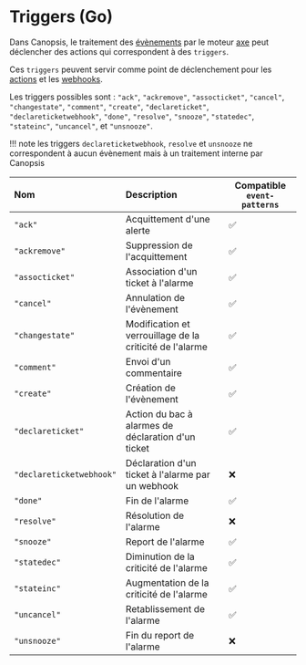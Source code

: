 # Triggers (Go)

Dans Canopsis, le traitement des [évènements](../../guide-utilisation/vocabulaire/index.md#evenement) par le moteur [axe](../moteurs/moteur-axe.md) peut déclencher des actions qui correspondent à des `triggers`.

Ces `triggers` peuvent servir comme point de déclenchement pour les [actions](../moteurs/moteur-action.md) et les [webhooks](../moteurs/moteur-webhook.md).

Les triggers possibles sont : `"ack"`, `"ackremove"`, `"assocticket"`, `"cancel"`, `"changestate"`, `"comment"`, `"create"`, `"declareticket"`, `"declareticketwebhook"`, `"done"`, `"resolve"`, `"snooze"`, `"statedec"`, `"stateinc"`, `"uncancel"`, et `"unsnooze"`.

!!! note
    les triggers `declareticketwebhook`, `resolve` et `unsnooze` ne correspondent à aucun évènement mais à un traitement interne par Canopsis

| Nom                      | Description                                              | Compatible `event-patterns` |
|:------------------------ |:-------------------------------------------------------- | --------------------------- |
| `"ack"`                  | Acquittement d'une alerte                                | ✅                           |
| `"ackremove"`            | Suppression de l'acquittement                            | ✅                           |
| `"assocticket"`          | Association d'un ticket à l'alarme                       | ✅                           |
| `"cancel"`               | Annulation de l'évènement                                | ✅                           |
| `"changestate"`          | Modification et verrouillage de la criticité de l'alarme | ✅                           |
| `"comment"`              | Envoi d'un commentaire                                   | ✅                           |
| `"create"`               | Création de l'évènement                                  | ✅                           |
| `"declareticket"`        | Action du bac à alarmes de déclaration d'un ticket       | ✅                           |
| `"declareticketwebhook"` | Déclaration d'un ticket à l'alarme par un webhook        | ❌                           |
| `"done"`                 | Fin de l'alarme                                          | ✅                           |
| `"resolve"`              | Résolution de l'alarme                                   | ❌                           |
| `"snooze"`               | Report de l'alarme                                       | ✅                           |
| `"statedec"`             | Diminution de la criticité de l'alarme                   | ✅                           |
| `"stateinc"`             | Augmentation de la criticité de l'alarme                 | ✅                           |
| `"uncancel"`             | Retablissement de l'alarme                               | ✅                           |
| `"unsnooze"`             | Fin du report de l'alarme                                | ❌                           |
